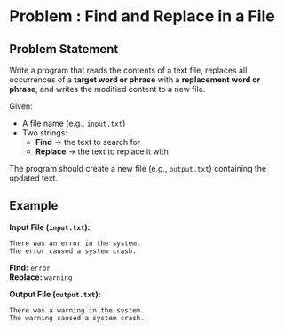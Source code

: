 # Problem : Find and Replace in a File

## Problem Statement

Write a program that reads the contents of a text file, replaces all occurrences of a **target word or phrase** with a **replacement word or phrase**, and writes the modified content to a new file.

Given:

- A file name (e.g., `input.txt`)
- Two strings:
  - **Find** → the text to search for
  - **Replace** → the text to replace it with

The program should create a new file (e.g., `output.txt`) containing the updated text.

## Example

**Input File (`input.txt`):**

```text
There was an error in the system.
The error caused a system crash.
```

**Find:** `error`  
**Replace:** `warning`

**Output File (`output.txt`):**

```text
There was a warning in the system.
The warning caused a system crash.
```
